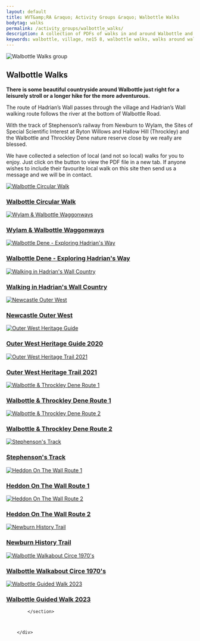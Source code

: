 ```yaml
---
layout: default
title: WVT&amp;RA &raquo; Activity Groups &raquo; Walbottle Walks
bodytag: walks
permalink: /activity_groups/walbottle_walks/
description: A collection of PDFs of walks in and around Walbottle and the outer west of Newcastle upon Tyne
keywords: walbottle, village, ne15 8, walbottle walks, walks around walbottle, links to walks, walbottle circular walk, wylan waggonway,walbottle waggonway,walbottle dene,hadrians way, hadrian's way,newcastle outer west,outer west heritage guide, outer west heritage trail, newburn history trail
---
```

	
<div class="container-fluid">
	<div class="row">
		<div class="mastImg">
			<img src="/assets/images/masthead-walks.jpg" class="img-responsive" alt="Walbottle Walks group"/>
		</div>
	</div>
</div>

<div class="container-fluid groups">
	<div class="row">
		<div class="col-lg-1 col-md-1 col-sm-1 col-xs-0"></div>
		<div class="mainPanel col-lg-10 col-md-10 col-sm-10 col-xs-12">
			<div class="col-lg-12 col-md-12 col-sm-12 col-xs-12">
			  <h2>Walbottle Walks</h2>
			</div>
			<div class="col-lg-12 col-md-12 col-sm-12 col-xs-12">
			  <p><strong>There is some beautiful countryside around Walbottle just right for a leisurely stroll or a longer hike for the more adventurous.</strong></p>
				<p>The route of Hadrian’s Wall passes through the village and Hadrian’s Wall walking route follows the river at the bottom of Walbottle Road.</p>
				<p>With the track of Stephenson’s railway from Newburn to Wylam, the Sites of Special Scientific Interest at Ryton Willows and Hallow Hill (Throckley) and the Walbottle and Throckley Dene nature reserve close by we really are blessed.</p>
				<p>We have collected a selection of local (and not so local) walks for you to enjoy. Just click on the button to view the PDF file in a new tab. If anyone wishes to include their favourite local walk on this site then send us a message and we will be in contact.</p>
			</div>	
			<section class="row equal">
			<div class="col-lg-3 col-md-3 col-sm-4 col-xs-6">
				<a href="/assets/pdf/Walk-around-Walbottle.pdf" title="Walbottle Circular Walk" target="_blank" class="route">
				<img src="/assets/images/walks/walks-circular.jpg" class="img-responsive" alt="Walbottle Circular Walk">
				<h3>Walbottle Circular Walk</h3>
				</a>
	  		</div>
			<div class="col-lg-3 col-md-3 col-sm-4 col-xs-6">
				<a href="/assets/pdf/wylam__walbottle_waggonways.pdf" title="Wylam &amp; Walbottle Waggonways" target="_blank" class="route">
				<img src="/assets/images/walks/walks-wylam.jpg" class="img-responsive" alt="Wylam &amp; Walbottle Waggonways">
				<h3>Wylam &amp; Walbottle Waggonways</h3>
				</a>
	  		</div>
			<div class="col-lg-3 col-md-3 col-sm-4 col-xs-6">
				<a href="/assets/pdf/walkdoc-10108.pdf" title="Walbottle Dene - Exploring Hadrian's Way" target="_blank" class="route">
				<img src="/assets/images/walks/walks-walbottle.jpg" class="img-responsive" alt="Walbottle Dene - Exploring Hadrian's Way">
				<h3>Walbottle Dene - Exploring Hadrian's Way</h3>
				</a>
	  		</div>
			<div class="col-lg-3 col-md-3 col-sm-4 col-xs-6">
				<a href="/assets/pdf/walking_in_hw_country.pdf" title="Walking in Hadrian's Wall Country" target="_blank" class="route">
				<img src="/assets/images/walks//walks-hadrians.jpg" class="img-responsive" alt="Walking in Hadrian's Wall Country">
				<h3>Walking in Hadrian's Wall Country</h3>
				</a>
	  		</div>
			<div class="col-lg-3 col-md-3 col-sm-4 col-xs-6">
				<a href="/assets/pdf/outer-west-maps-and-picture-book-apr21-v3_lowres.pdf" title="Newcastle Outer West" target="_blank" class="route">
				<img src="/assets/images/walks/walks-outer-west.jpg" class="img-responsive" alt="Newcastle Outer West">
				<h3>Newcastle Outer West</h3>
				</a>
	  		</div>			
			<div class="col-lg-3 col-md-3 col-sm-4 col-xs-6">
				<a href="/assets/pdf/outer-west-heritage-guide-2020.pdf" title="Outer West Heritage Guide" target="_blank" class="route">
				<img src="/assets/images/walks/walks-outer-west-heritage.jpg" class="img-responsive" alt="Outer West Heritage Guide">
				<h3>Outer West Heritage Guide 2020</h3>
				</a>
	  		</div>
			<div class="col-lg-3 col-md-3 col-sm-4 col-xs-6">
				<a href="/assets/pdf/heritage-trail-booklet-outer-west-a5-apr21-v5.pdf" title="Outer West Heritage Trail 2021" target="_blank" class="route">
				<img src="/assets/images/walks/walks-heritage.jpg" class="img-responsive" alt="Outer West Heritage Trail 2021">
				<h3>Outer West Heritage Trail 2021</h3>
				</a>
	  		</div>
			<div class="col-lg-3 col-md-3 col-sm-4 col-xs-6">
				<a href="/assets/pdf/walkdoc-6902.pdf" title="Walbottle &amp; Throckley Dene Route 1" target="_blank" class="route">
				<img src="/assets/images/walks/walks-walbottle+throckley.jpg" class="img-responsive" alt="Walbottle &amp; Throckley Dene Route 1">
				<h3>Walbottle &amp; Throckley Dene Route 1</h3>
				</a>
	  		</div>
			<div class="col-lg-3 col-md-3 col-sm-4 col-xs-6">
				<a href="https://urbangreennewcastle.org/our-green-spaces/find-your-park/walbottle-throckley-dene" title="Walbottle &amp; Throckley Dene Route 2" target="_blank" class="route">
				<img src="/assets/images/walks/walks-walbottle+throckley2.jpg" class="img-responsive" alt="Walbottle &amp; Throckley Dene Route 2">
				<h3>Walbottle &amp; Throckley Dene Route 2</h3>
				</a>
	  		</div>
			<div class="col-lg-3 col-md-3 col-sm-4 col-xs-6">
				<a href="/assets/pdf/stephensons_track_west_walks.pdf" title="Stephenson's Track" target="_blank" class="route">
				<img src="/assets/images/walks/walks-stephenson.jpg" class="img-responsive" alt="Stephenson's Track">
				<h3>Stephenson's Track</h3>
				</a>
	  		</div>
			<div class="col-lg-3 col-md-3 col-sm-4 col-xs-6">
				<a href="/assets/pdf/heddon_on_the_wall.pdf" title="Heddon On The Wall Route 1" target="_blank" class="route">
				<img src="/assets/images/walks/walks-heddon1.jpg" class="img-responsive" alt="Heddon On The Wall Route 1">
				<h3>Heddon On The Wall Route 1</h3>
				</a>
	  		</div>
			<div class="col-lg-3 col-md-3 col-sm-4 col-xs-6">
				<a href="/assets/pdf/Heddon-on-the-wall-2.jpg" title="Heddon On The Wall Route 2" target="_blank" class="route">
				<img src="/assets/images/walks/walks-heddon2.jpg" class="img-responsive" alt="Heddon On The Wall Route 2">
				<h3>Heddon On The Wall Route 2</h3>
				</a>
	  		</div>
			<div class="col-lg-3 col-md-3 col-sm-4 col-xs-6">
				<a href="https://web.archive.org/web/20200603131418/https://biglampbrewers.co.uk/keelman-pub/newburn-history-trail/" title="Newburn History Trail" target="_blank" class="route">
				<img src="/assets/images/walks/walks-newburn.jpg" class="img-responsive" alt="Newburn History Trail">
				<h3>Newburn History Trail</h3>
				</a>
	  		</div>
			<div class="col-lg-3 col-md-3 col-sm-4 col-xs-6">
				<a href="/assets/pdf/heddon_on_the_wall.pdf" title="Walbottle Walkabout Circe 1970's" target="_blank" class="route">
				<img src="/assets/images//walks/walks-1970.jpg" class="img-responsive" alt="Walbottle Walkabout Circe 1970's">
				<h3>Walbottle Walkabout Circe 1970's</h3>
				</a>
	  		</div>
			<div class="col-lg-3 col-md-3 col-sm-4 col-xs-6">
				<a href="/assets/pdf/Walk-around-Walbottle-2023-from-Institute-3.pdf" title="Walbottle Guided Walk 2023" target="_blank" class="route">
				<img src="/assets/images/walks//walks-2023.jpg" class="img-responsive" alt="Walbottle Guided Walk 2023">
				<h3>Walbottle Guided Walk 2023</h3>
				</a>
	  		</div>
				
			</section>
			
			
			
		</div>
